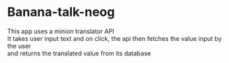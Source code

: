 # Banana-talk-neog
This app uses a minion translator API<br>
It takes user input text and on click, the api then fetches the value input by the user<br>
and returns the translated value from its database<br>
